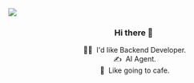 <img src="https://capsule-render.vercel.app/api?type=wave&color=auto&height=200&section=header&text=Welcome%20to%20Myeongheon's%20GitHub&fontSize=40" />

<p align="center">
  <h3 align="center">Hi there 👋&nbsp;
</h3>
</p>
<p align="center">
  🙇‍♂️ &nbsp;I'd like Backend Developer.<br>
  ✍️ &nbsp;AI Agent.<br>
  💜 &nbsp;Like going to cafe.<br> 
</p>

